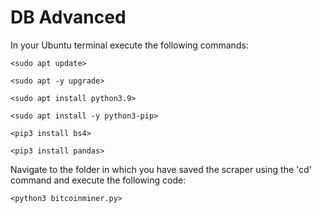 # DB Advanced

In your Ubuntu terminal execute the following commands:

`<sudo apt update>`

`<sudo apt -y upgrade>`

`<sudo apt install python3.9>`

`<sudo apt install -y python3-pip>`

`<pip3 install bs4>`

`<pip3 install pandas>`

Navigate to the folder in which you have saved the scraper using the 'cd' command and execute the following code:

`<python3 bitcoinminer.py>`
